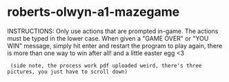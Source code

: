 # roberts-olwyn-a1-mazegame

INSTRUCTIONS: Only use actions that are prompted in-game. 
			  The actions must be typed in the lower case.
			  When given a "GAME OVER" or "YOU WIN" message, simply hit enter and restart the program to play again, there is more than one way to win after all! and a little easter egg <3

     (side note, the process work pdf uploaded weird, there's three pictures, you just have to scroll down)
